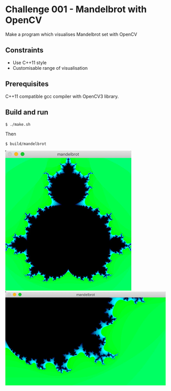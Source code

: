# Challenge 001 - Mandelbrot with OpenCV

Make a program which visualises Mandelbrot set with OpenCV

## Constraints

- Use C++11 style
- Customisable range of visualisation

## Prerequisites

C++11 compatible gcc compiler with OpenCV3 library.

## Build and run

```
$ ./make.sh
```

Then

```
$ build/mandelbrot
```

![screenshot 1](01.jpg)
![screenshot 2](02.jpg)

